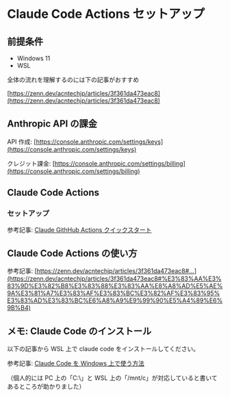 # Claude Code Actions セットアップ

## 前提条件

- Windows 11
- WSL

全体の流れを理解するのには下の記事がおすすめ

[https://zenn.dev/acntechjp/articles/3f361da473eac8](https://zenn.dev/acntechjp/articles/3f361da473eac8)

## Anthropic API の課金

API 作成: [https://console.anthropic.com/settings/keys](https://console.anthropic.com/settings/keys)

クレジット課金: [https://console.anthropic.com/settings/billing](https://console.anthropic.com/settings/billing)

## Claude Code Actions

### セットアップ

参考記事: [Claude GithHub Actions クイックスタート](https://docs.anthropic.com/ja/docs/claude-code/github-actions#%E3%82%AF%E3%82%A4%E3%83%83%E3%82%AF%E3%82%B9%E3%82%BF%E3%83%BC%E3%83%88)

## Claude Code Actions の使い方

参考記事: [https://zenn.dev/acntechjp/articles/3f361da473eac8#...](https://zenn.dev/acntechjp/articles/3f361da473eac8#%E3%83%AA%E3%83%9D%E3%82%B8%E3%83%88%E3%83%AA%E8%A8%AD%E5%AE%9A%E3%81%A7%E3%83%AF%E3%83%BC%E3%82%AF%E3%83%95%E3%83%AD%E3%83%BC%E6%A8%A9%E9%99%90%E5%A4%89%E6%9B%B4)

## メモ: Claude Code のインストール

以下の記事から WSL 上で claude code をインストールしてください。

参考記事: [Claude Code を Windows 上で使う方法](https://zenn.dev/acntechjp/articles/eb5d6c8e71bfb9)

（個人的には PC 上の「C:\」と WSL 上の「/mnt/c」が対応していると書いてあるところが助かりました）

